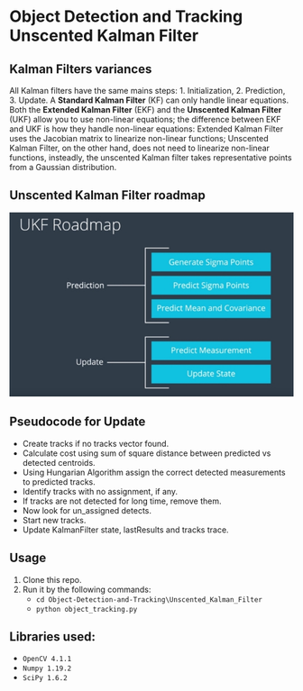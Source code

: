 # **Object Detection and Tracking Unscented Kalman Filter**

## Kalman Filters variances

All Kalman filters have the same mains steps: 1. Initialization, 2. Prediction, 3. Update.
A **Standard Kalman Filter** (KF) can only handle linear equations. 
Both the **Extended Kalman Filter** (EKF) and the **Unscented Kalman Filter** (UKF) allow you to use non-linear equations; the difference between 
EKF and UKF is how they handle non-linear equations: Extended Kalman Filter uses the Jacobian matrix to 
linearize non-linear functions; Unscented Kalman Filter, on the other hand, does not need to linearize non-linear 
functions, insteadly, the unscented Kalman filter takes representative points from a Gaussian distribution.

## Unscented Kalman Filter roadmap
<img src="ukf_roadmap.jpg"/>


## Pseudocode for Update

- Create tracks if no tracks vector found.
- Calculate cost using sum of square distance between predicted vs detected centroids.
- Using Hungarian Algorithm assign the correct detected measurements to predicted tracks.
- Identify tracks with no assignment, if any.
- If tracks are not detected for long time, remove them.
- Now look for un_assigned detects.
- Start new tracks.
- Update KalmanFilter state, lastResults and tracks trace.


## Usage

1. Clone this repo.
2. Run it by the following commands: 
   * `cd Object-Detection-and-Tracking\Unscented_Kalman_Filter`
   * `python object_tracking.py`


## Libraries used:
 - `OpenCV 4.1.1`
 - `Numpy 1.19.2`
 - `SciPy 1.6.2`
